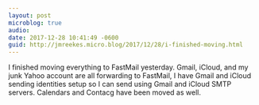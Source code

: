 ```yaml
---
layout: post
microblog: true
audio: 
date: 2017-12-28 10:41:49 -0600
guid: http://jmreekes.micro.blog/2017/12/28/i-finished-moving.html
---
```

I finished moving everything to FastMail yesterday. Gmail, iCloud, and my junk Yahoo account are all forwarding to FastMail, I have Gmail and iCloud sending identities setup so I can send using Gmail and iCloud SMTP servers. Calendars and Contacg have been moved as well. 
